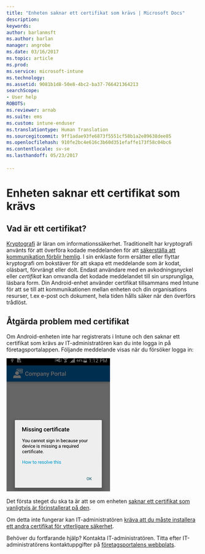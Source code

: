 ```yaml
---
title: "Enheten saknar ett certifikat som krävs | Microsoft Docs"
description: 
keywords: 
author: barlanmsft
ms.author: barlan
manager: angrobe
ms.date: 03/16/2017
ms.topic: article
ms.prod: 
ms.service: microsoft-intune
ms.technology: 
ms.assetid: 9081b1d8-50e8-4bc2-ba37-766421364213
searchScope:
- User help
ROBOTS: 
ms.reviewer: arnab
ms.suite: ems
ms.custom: intune-enduser
ms.translationtype: Human Translation
ms.sourcegitcommit: 9ff1adae93fe6873f5551cf58b1a2e89638dee85
ms.openlocfilehash: 910fe2bc4e616c3b60d351efaffe173f58c04bc6
ms.contentlocale: sv-se
ms.lasthandoff: 05/23/2017

---
```



# <a name="your-device-is-missing-a-required-certificate"></a>Enheten saknar ett certifikat som krävs

## <a name="whats-a-certificate"></a>Vad är ett certifikat?

[Kryptografi](https://technet.microsoft.com/library/cc962030.aspx) är läran om informationssäkerhet. Traditionellt har kryptografi använts för att överföra kodade meddelanden för att [säkerställa att kommunikation förblir hemlig](https://technet.microsoft.com/library/cc962019.aspx). I sin enklaste form ersätter eller flyttar kryptografi om bokstäver för att skapa ett meddelande som är kodat, oläsbart, förvrängt eller dolt. Endast användare med en avkodningsnyckel eller _certifikat_ kan omvandla det kodade meddelandet till sin ursprungliga, läsbara form. Din Android-enhet använder certifikat tillsammans med Intune för att se till att kommunikationen mellan enheten och din organisations resurser, t.ex e-post och dokument, hela tiden hålls säker när den överförs trådlöst.

## <a name="fixing-certificate-issues"></a>Åtgärda problem med certifikat

Om Android-enheten inte har registrerats i Intune och den saknar ett certifikat som krävs av IT-administratören kan du inte logga in på företagsportalappen. Följande meddelande visas när du försöker logga in:

![screenshot-error-message-about-missing-certificate](./media/andr-cert_install-1-cert_missing.png)

Det första steget du ska ta är att se om enheten [saknar ett certifikat som vanligtvis är förinstallerat på den](your-device-is-missing-a-preinstalled-certificate-android.md).

Om detta inte fungerar kan IT-administratören [kräva att du måste installera ett andra certifikat för ytterligare säkerhet](your-device-is-missing-an-IT-required-certificate-android.md).

Behöver du fortfarande hjälp? Kontakta IT-administratören. Titta efter IT-administratörens kontaktuppgifter på [företagsportalens webbplats](http://portal.manage.microsoft.com).

